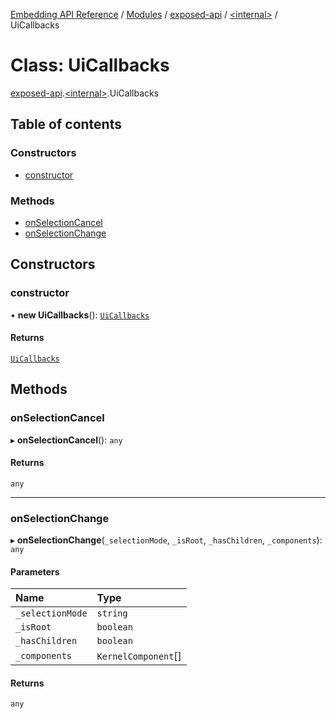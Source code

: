 [Embedding API Reference](../README.md) / [Modules](../modules/README.md) / [exposed-api](../modules/exposed_api.md) / [\<internal\>](../modules/exposed_api._internal_.md) / UiCallbacks

# Class: UiCallbacks

[exposed-api](../modules/exposed_api.md).[\<internal\>](../modules/exposed_api._internal_.md).UiCallbacks

## Table of contents

### Constructors

- [constructor](exposed_api._internal_.UiCallbacks.md#constructor)

### Methods

- [onSelectionCancel](exposed_api._internal_.UiCallbacks.md#onselectioncancel)
- [onSelectionChange](exposed_api._internal_.UiCallbacks.md#onselectionchange)

## Constructors

### constructor

• **new UiCallbacks**(): [`UiCallbacks`](exposed_api._internal_.UiCallbacks.md)

#### Returns

[`UiCallbacks`](exposed_api._internal_.UiCallbacks.md)

## Methods

### onSelectionCancel

▸ **onSelectionCancel**(): `any`

#### Returns

`any`

___

### onSelectionChange

▸ **onSelectionChange**(`_selectionMode`, `_isRoot`, `_hasChildren`, `_components`): `any`

#### Parameters

| Name | Type |
| :------ | :------ |
| `_selectionMode` | `string` |
| `_isRoot` | `boolean` |
| `_hasChildren` | `boolean` |
| `_components` | `KernelComponent`[] |

#### Returns

`any`
